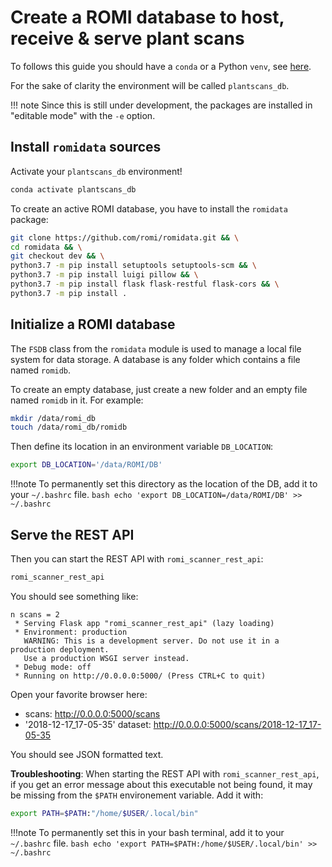 Create a ROMI database to host, receive & serve plant scans
===========================================================

 To follows this guide you should have a `conda` or a Python `venv`, see [here](create_conda_env.md).

For the sake of clarity the environment will be called `plantscans_db`.

!!! note
    Since this is still under development, the packages are installed in "editable mode" with the `-e` option.


## Install `romidata` sources

Activate your `plantscans_db` environment!
```bash
conda activate plantscans_db
```

To create an active ROMI database, you have to install the `romidata` package:
```bash
git clone https://github.com/romi/romidata.git && \
cd romidata && \
git checkout dev && \
python3.7 -m pip install setuptools setuptools-scm && \
python3.7 -m pip install luigi pillow && \
python3.7 -m pip install flask flask-restful flask-cors && \
python3.7 -m pip install .
```


## Initialize a ROMI database

The `FSDB` class from the `romidata` module is used to manage a local file system for data storage.
A database is any folder which contains a file named `romidb`.

To create an empty database, just create a new folder and an empty file named `romidb` in it.
For example:
```bash
mkdir /data/romi_db
touch /data/romi_db/romidb
```

Then define its location in an environment variable `DB_LOCATION`:
```bash
export DB_LOCATION='/data/ROMI/DB'
```

!!!note
    To permanently set this directory as the location of the DB, add it to your `~/.bashrc` file.
    ```bash
    echo 'export DB_LOCATION=/data/ROMI/DB' >> ~/.bashrc 
    ```


## Serve the REST API
Then you can start the REST API with `romi_scanner_rest_api`:
```bash
romi_scanner_rest_api
```
You should see something like:
```
n scans = 2
 * Serving Flask app "romi_scanner_rest_api" (lazy loading)
 * Environment: production
   WARNING: This is a development server. Do not use it in a production deployment.
   Use a production WSGI server instead.
 * Debug mode: off
 * Running on http://0.0.0.0:5000/ (Press CTRL+C to quit)
```

Open your favorite browser here:

* scans: http://0.0.0.0:5000/scans
* '2018-12-17_17-05-35' dataset: http://0.0.0.0:5000/scans/2018-12-17_17-05-35

You should see JSON formatted text.

**Troubleshooting**:
When starting the REST API with `romi_scanner_rest_api`, if you get an error message about this executable not being found, it may be missing from the `$PATH` environement variable.
Add it with:
```bash
export PATH=$PATH:"/home/$USER/.local/bin"
```
!!!note
    To permanently set this in your bash terminal, add it to your `~/.bashrc` file.
    ```bash
    echo 'export PATH=$PATH:/home/$USER/.local/bin' >> ~/.bashrc 
    ```

